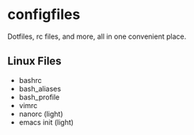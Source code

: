 # configfiles
Dotfiles, rc files, and more, all in one convenient place.

## Linux Files
- bashrc
- bash_aliases
- bash_profile
- vimrc
- nanorc (light)
- emacs init (light)
